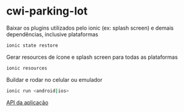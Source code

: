 # cwi-parking-lot

Baixar os plugins utilizados pelo ionic (ex: splash screen) e demais dependências, inclusive plataformas
```sh
ionic state restore
```

Gerar resources de ícone e splash screen para todas as plataformas
```sh
ionic resources
```

Buildar e rodar no celular ou emulador
```sh
ionic run <android|ios>
```

[API da aplicação](http://parkinglotapi.apphb.com/)

